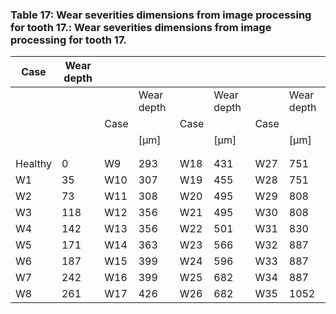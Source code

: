 <a name="table-17"></a>
### Table 17: Wear severities dimensions from image processing for tooth 17.: Wear severities dimensions from image processing for tooth 17.

| Case | Wear depth |  |  |  |  |  |  |
| --- | --- | --- | --- | --- | --- | --- | --- |
|  |  |  | Wear depth |  | Wear depth |  | Wear depth |
|  |  | Case |  | Case |  | Case |  |
|  |  |  | [μm] |  | [μm] |  | [μm] |
|  |  |  |  |  |  |  |  |
|  |  |  |  |  |  |  |  |
| Healthy | 0 | W9 | 293 | W18 | 431 | W27 | 751 |
| W1 | 35 | W10 | 307 | W19 | 455 | W28 | 751 |
| W2 | 73 | W11 | 308 | W20 | 495 | W29 | 808 |
| W3 | 118 | W12 | 356 | W21 | 495 | W30 | 808 |
| W4 | 142 | W13 | 356 | W22 | 501 | W31 | 830 |
| W5 | 171 | W14 | 363 | W23 | 566 | W32 | 887 |
| W6 | 187 | W15 | 399 | W24 | 596 | W33 | 887 |
| W7 | 242 | W16 | 399 | W25 | 682 | W34 | 887 |
| W8 | 261 | W17 | 426 | W26 | 682 | W35 | 1052 |